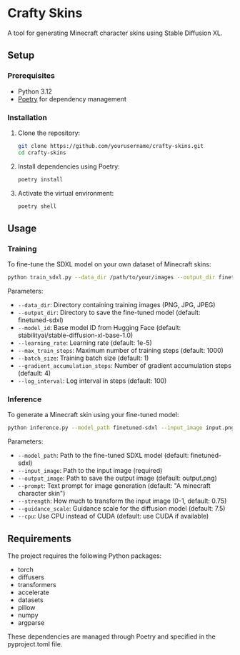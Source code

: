 # Crafty Skins

A tool for generating Minecraft character skins using Stable Diffusion XL.

## Setup

### Prerequisites

- Python 3.12
- [Poetry](https://python-poetry.org/docs/#installation) for dependency management

### Installation

1. Clone the repository:
   ```bash
   git clone https://github.com/yourusername/crafty-skins.git
   cd crafty-skins
   ```

2. Install dependencies using Poetry:
   ```bash
   poetry install
   ```

3. Activate the virtual environment:
   ```bash
   poetry shell
   ```

## Usage

### Training

To fine-tune the SDXL model on your own dataset of Minecraft skins:

```bash
python train_sdxl.py --data_dir /path/to/your/images --output_dir finetuned-sdxl --batch_size 1 --max_train_steps 18000
```

Parameters:
- `--data_dir`: Directory containing training images (PNG, JPG, JPEG)
- `--output_dir`: Directory to save the fine-tuned model (default: finetuned-sdxl)
- `--model_id`: Base model ID from Hugging Face (default: stabilityai/stable-diffusion-xl-base-1.0)
- `--learning_rate`: Learning rate (default: 1e-5)
- `--max_train_steps`: Maximum number of training steps (default: 1000)
- `--batch_size`: Training batch size (default: 1)
- `--gradient_accumulation_steps`: Number of gradient accumulation steps (default: 4)
- `--log_interval`: Log interval in steps (default: 100)

### Inference

To generate a Minecraft skin using your fine-tuned model:

```bash
python inference.py --model_path finetuned-sdxl --input_image input.png --output_image output.png --prompt "A minecraft character skin"
```

Parameters:
- `--model_path`: Path to the fine-tuned SDXL model (default: finetuned-sdxl)
- `--input_image`: Path to the input image (required)
- `--output_image`: Path to save the output image (default: output.png)
- `--prompt`: Text prompt for image generation (default: "A minecraft character skin")
- `--strength`: How much to transform the input image (0-1, default: 0.75)
- `--guidance_scale`: Guidance scale for the diffusion model (default: 7.5)
- `--cpu`: Use CPU instead of CUDA (default: use CUDA if available)

## Requirements

The project requires the following Python packages:
- torch
- diffusers
- transformers
- accelerate
- datasets
- pillow
- numpy
- argparse

These dependencies are managed through Poetry and specified in the pyproject.toml file.
